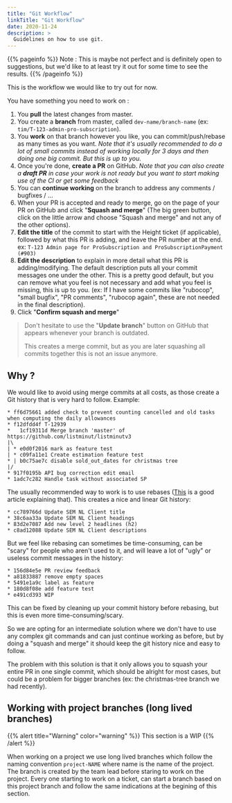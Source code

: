 ```yaml
---
title: "Git Workflow"
linkTitle: "Git Workflow"
date: 2020-11-24
description: >
  Guidelines on how to use git.
---
```


{{% pageinfo %}}
Note : This is maybe not perfect and is definitely open to suggestions, but we'd like to at least try it out for some time to see the results.
{{% /pageinfo %}}

This is the workflow we would like to try out for now.

You have something you need to work on :

1. You **pull** the latest changes from master.
2. You create a **branch** from master, called `dev-name/branch-name` (ex: `tim/T-123-admin-pro-subscription`).
3. You **work** on that branch however you like, you can commit/push/rebase as many times as you want. _Note that it's usually recommended to do a lot of small commits instead of working locally for 3 days and then doing one big commit. But this is up to you._
4. Once you're done, **create a PR** on GitHub. _Note that you can also create a **draft PR** in case your work is not ready but you want to start making use of the CI or get some feedback_
5. You can **continue working** on the branch to address any comments / bugfixes / ...
6. When your PR is accepted and ready to merge, go on the page of your PR on GitHub and click "**Squash and merge**" (The big green button, click on the little arrow and choose "Squash and merge" and not any of the other options).
7. **Edit the title** of the commit to start with the Height ticket (if applicable), followed by what this PR is adding, and leave the PR number at the end. ex: `T-123 Admin page for ProSubscription and ProSubscriptionPayment (#903)`
8. **Edit the description** to explain in more detail what this PR is adding/modifying. The default description puts all your commit messages one under the other. This is a pretty good default, but you can remove what you feel is not necessary and add what you feel is missing, this is up to you. (ex: If I have some commits like "rubocop", "small bugfix", "PR comments", "rubocop again", these are not needed in the final description).
9. Click "**Confirm squash and merge**"

> Don't hesitate to use the "**Update branch**" button on GitHub that appears whenever your branch is outdated.
>
> This creates a merge commit, but as you are later squashing all commits together this is not an issue anymore.

## Why ?

We would like to avoid using merge commits at all costs, as those create a Git history that is very hard to follow.
Example:

```
* ff6d75661 added check to prevent counting cancelled and old tasks when computing the daily allowances
* f12dfdd4f T-12939
*   1cf19311d Merge branch 'master' of https://github.com/listminut/listminutv3
|\
| * e0d0f2016 mark as feature test
| * c09fa11e1 Create estimation feature test
* | b0c75ae7c disable sold_out_dates for christmas tree
|/
* 917f0195b API bug correction edit email
* 1adc7c282 Handle task without associated SP
```

The usually recommended way to work is to use rebases ([This](https://daniel.haxx.se/blog/2020/11/09/this-is-how-i-git/) is a good article explaining that). This creates a nice and linear Git history:

```
* cc789766d Update SEM NL Client title
* 38c6aa33a Update SEM NL Client headings
* 83d2e7087 Add new level 2 headlines (h2)
* c8ad12088 Update SEM NL Client descriptions
```

But we feel like rebasing can sometimes be time-consuming, can be "scary" for people who aren't used to it, and will leave a lot of "ugly" or useless commit messages in the history:

```
* 156d84e5e PR review feedback
* a81833887 remove empty spaces
* 5491e1a9c label as feature
* 180d8f08e add feature test
* e491cd393 WIP

```
This can be fixed by cleaning up your commit history before rebasing, but this is even more time-consuming/scary.

So we are opting for an intermediate solution where we don't have to use any complex git commands and can just continue working as before, but by doing a "squash and merge" it should keep the git history nice and easy to follow.

The problem with this solution is that it only allows you to squash your entire PR in one single commit, which should be alright for most cases, but could be a problem for bigger branches (ex: the christmas-tree branch we had recently).

## Working with project branches (long lived branches)

{{% alert title="Warning" color="warning" %}}
This section is a WIP 
{{% /alert %}}

When working on a project we use long lived branches which follow the naming convention `project-NAME` where name is the name of the project. The branch is created by the team lead before staring to work on the project. Every one starting to work on a ticket, can start a branch based on this project branch and follow the same indications at the begining of this section.
